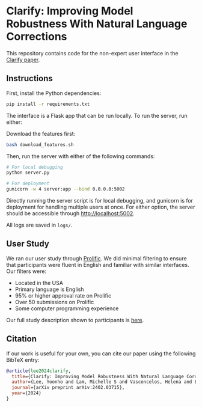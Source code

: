 # Clarify: Improving Model Robustness With Natural Language Corrections

This repository contains code for the non-expert user interface in the [Clarify paper](https://arxiv.org/abs/2402.03715).

## Instructions

First, install the Python dependencies:

```bash
pip install -r requirements.txt
```

The interface is a Flask app that can be run locally.
To run the server, run either:

Download the features first:

```bash
bash download_features.sh
```

Then, run the server with either of the following commands:

```bash
# For local debugging
python server.py

# For deployment
gunicorn -w 4 server:app --bind 0.0.0.0:5002
```

Directly running the server script is for local debugging, and gunicorn is for deployment for handling multiple users at once.
For either option, the server should be accessible through <http://localhost:5002>.

All logs are saved in `logs/`.

## User Study

We ran our user study through [Prolific](https://www.prolific.com/).
We did minimal filtering to ensure that participants were fluent in English and familiar with similar interfaces. Our filters were:

- Located in the USA
- Primary language is English
- 95% or higher approval rate on Prolific
- Over 50 submissions on Prolific
- Some computer programming experience

Our full study description shown to participants is [here](study_description.md).

## Citation

If our work is useful for your own, you can cite our paper using the following BibTeX entry:

```bibtex
@article{lee2024clarify,
  title={Clarify: Improving Model Robustness With Natural Language Corrections},
  author={Lee, Yoonho and Lam, Michelle S and Vasconcelos, Helena and Bernstein, Michael S and Finn, Chelsea},
  journal={arXiv preprint arXiv:2402.03715},
  year={2024}
}
```

